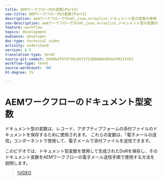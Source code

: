 ```yaml
---
title: AEMワークフロー内の変数[Part3]
seo-title: AEMワークフロー内の変数[Part3]
description: aemワークフローでのxml,json,arraylist,ドキュメント型の変数の使用
seo-description: aemワークフローでのxml,json,arraylist,ドキュメント型の変数の使用
feature: workflow
topics: development
audience: developer
doc-type: technical video
activity: understand
version: 6.5
translation-type: tm+mt
source-git-commit: b040bdf97df39c45f175288608e965e5f0214703
workflow-type: tm+mt
source-wordcount: '98'
ht-degree: 1%

---
```


# AEMワークフローのドキュメント型変数


ドキュメント型の変数は、レコード、アダプティブフォームの添付ファイルのドキュメントを保存するために使用されます。 これらの変数は、「電子メールの送信」コンポーネントで使用して、電子メールで添付ファイルを送信できます。

このビデオでは、ドキュメント型変数を使用して生成されたDoRを保存し、そのドキュメント変数をAEMワークフローの電子メール送信手順で使用する方法を説明します。

>[!VIDEO](https://video.tv.adobe.com/v/26452)
